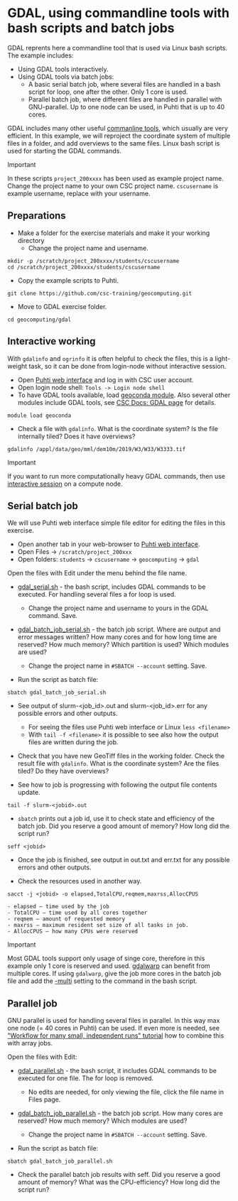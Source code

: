 # GDAL, using commandline tools with bash scripts and batch jobs

GDAL reprents here a commandline tool that is used via Linux bash scripts. The example includes:

* Using GDAL tools interactively.
* Using GDAL tools via batch jobs:
	* A basic serial batch job, where several files are handled in a bash script for loop, one after the other. Only 1 core is used.
	* Parallel batch job, where different files are handled in parallel with GNU-parallel. Up to one node can be used, in Puhti that is up to 40 cores.

GDAL includes many other useful [commanline tools](https://gdal.org/programs/index.html), which usually are very efficient. In this example, we will reproject the coordinate system of multiple files in a folder, and add overviews to the same files. Linux bash script is used for starting the GDAL commands.

> [!IMPORTANT]  
> In these scripts `project_200xxxx` has been used as example project name. Change the project name to your own CSC project name.
> `cscusername` is example username, replace with your username.

## Preparations
* Make a folder for the exercise materials and make it your working directory
	* Change the project name and username.
```
mkdir -p /scratch/project_200xxxx/students/cscusername
cd /scratch/project_200xxxx/students/cscusername
```

* Copy the example scripts to Puhti.
```
git clone https://github.com/csc-training/geocomputing.git
```

* Move to GDAL exercise folder.
```
cd geocomputing/gdal
``` 

## Interactive working 

With `gdalinfo` and `ogrinfo` it is often helpful to check the files, this is a light-weight task, so it can be done from login-node without interactive session.

* Open [Puhti web interface](https://puhti.csc.fi) and log in with CSC user account.
* Open login node shell: `Tools -> Login node shell`
* To have GDAL tools available, load [geoconda module](https://docs.csc.fi/apps/geoconda/). Also several other modules include GDAL tools, see [CSC Docs: GDAL page](https://docs.csc.fi/apps/gdal/) for details.
```
module load geoconda
```
* Check a file with `gdalinfo`. What is the coordinate system? Is the file internally tiled? Does it have overviews?
```
gdalinfo /appl/data/geo/mml/dem10m/2019/W3/W33/W3333.tif
```

> [!IMPORTANT]  
> If you want to run more computationally heavy GDAL commands, then use [interactive session](https://docs.csc.fi/computing/running/interactive-usage/) on a compute node.

## Serial batch job

We will use Puhti web interface simple file editor for editing the files in this exercise. 

* Open another tab in your web-browser to [Puhti web interface](https://puhti.csc.fi).
* Open Files -> `/scratch/project_200xxx`
* Open folders: `students` -> `cscusername` -> `geocomputing` -> `gdal`

Open the files with Edit under the menu behind the file name. 
* [gdal_serial.sh](gdal_serial.sh) - the bash script, includes GDAL commands to be executed. For handling several files a for loop is used.
	* Change the project name and username to yours in the GDAL command. Save.
* [gdal_batch_job_serial.sh](gdal_batch_job_serial.sh) - the batch job script. Where are output and error messages written? How many cores and for how long time are reserved? How much memory? Which partition is used? Which modules are used?
	* Change the project name in `#SBATCH --account` setting. Save.

* Run the script as batch file: 
```
sbatch gdal_batch_job_serial.sh
```
* See output of slurm-<job_id>.out and slurm-<job_id>.err for any possible errors and other outputs.
	* For seeing the files use Puhti web interface or Linux `less <filename>`
 	* With `tail -f <filename>` it is possible to see also how the output files are written during the job.
* Check that you have new GeoTiff files in the working folder. Check the result file with `gdalinfo`. What is the coordinate system? Are the files tiled? Do they have overviews?

* See how to job is progressing with following the output file contents update.
```
tail -f slurm-<jobid>.out
```

* `sbatch` prints out a job id, use it to check state and efficiency of the batch job. Did you reserve a good amount of memory? How long did the script run?
```
seff <jobid>
```
* Once the job is finished, see output in out.txt and err.txt for any possible errors and other outputs. 

* Check the resources used in another way. 
```
sacct -j <jobid> -o elapsed,TotalCPU,reqmem,maxrss,AllocCPUS
```

	- elapsed – time used by the job
	- TotalCPU – time used by all cores together
	- reqmem – amount of requested memory
	- maxrss – maximum resident set size of all tasks in job.
	- AllocCPUS – how many CPUs were reserved

> [!IMPORTANT]  
> Most GDAL tools support only usage of singe core, therefore in this example only 1 core is reserved and used. [gdalwarp](https://gdal.org/programs/gdalwarp.html) can benefit from multiple cores. If using `gdalwarp`, give the job more cores in the batch job file and add the [-multi](https://gdal.org/programs/gdalwarp.html#cmdoption-gdalwarp-multi) setting to the command in the bash script.

## Parallel job

GNU parallel is used for handling several files in parallel. In this way max one node (= 40 cores in Puhti) can be used. If even more is needed, see ["Workflow for many small, independent runs" tutorial](https://docs.csc.fi/support/tutorials/many/) how to combine this with array jobs. 

Open the files with Edit:
* [gdal_parallel.sh](gdal_parallel.sh) - the bash script, it includes GDAL commands to be executed for one file. The for loop is removed.
	* No edits are needed, for only viewing the file, click the file name in Files page.
* [gdal_batch_job_parallel.sh](gdal_batch_job_parallel.sh) - the batch job script. How many cores are reserved? How much memory? Which modules are used? 
	* Change the project name in `#SBATCH --account` setting. Save.
   
* Run the script as batch file: 
```
sbatch gdal_batch_job_parallel.sh
```
* Check the parallel batch job results with seff. Did you reserve a good amount of memory? What was the CPU-efficiency? How long did the script run?
